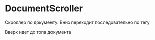 # DocumentScroller

Скроллер по документу. 
Вниз переходит последовательно по тегу <section>
Вверх идет до топа документа  
